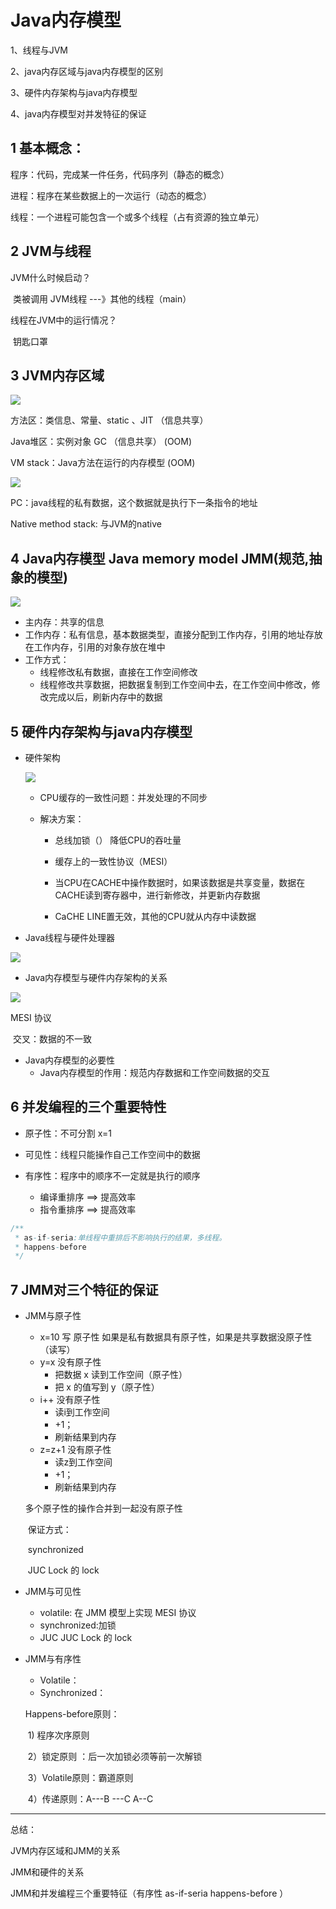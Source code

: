 # Java内存模型

1、线程与JVM

2、java内存区域与java内存模型的区别

3、硬件内存架构与java内存模型

4、java内存模型对并发特征的保证

<!-- more -->

## 1 基本概念：

程序：代码，完成某一件任务，代码序列（静态的概念）

进程：程序在某些数据上的一次运行（动态的概念）

线程：一个进程可能包含一个或多个线程（占有资源的独立单元）

## 2 JVM与线程

JVM什么时候启动？

​        类被调用  JVM线程 ---》其他的线程（main）

线程在JVM中的运行情况？

​        钥匙口罩

## 3 JVM内存区域

![](01.Java内存模型/1.png)

方法区：类信息、常量、static 、JIT  （信息共享）

Java堆区：实例对象   GC  （信息共享）  (OOM)

VM stack：Java方法在运行的内存模型  (OOM)

![](01.Java内存模型/2.png)

PC：java线程的私有数据，这个数据就是执行下一条指令的地址 

Native method stack: 与JVM的native 

## 4 Java内存模型  Java memory model   JMM(规范,抽象的模型)

![](01.Java内存模型/3.png)

- 主内存：共享的信息
- 工作内存：私有信息，基本数据类型，直接分配到工作内存，引用的地址存放在工作内存，引用的对象存放在堆中
- 工作方式：
  - 线程修改私有数据，直接在工作空间修改
  - 线程修改共享数据，把数据复制到工作空间中去，在工作空间中修改，修改完成以后，刷新内存中的数据

   

## 5 硬件内存架构与java内存模型

- 硬件架构

  ![](01.Java内存模型/4.png)

  - CPU缓存的一致性问题：并发处理的不同步

  - 解决方案：

    - 总线加锁（） 降低CPU的吞吐量

    -  缓存上的一致性协议（MESI）

      - 当CPU在CACHE中操作数据时，如果该数据是共享变量，数据在CACHE读到寄存器中，进行新修改，并更新内存数据

      - CaCHE LINE置无效，其他的CPU就从内存中读数据

- Java线程与硬件处理器

![](01.Java内存模型/5.png)

- Java内存模型与硬件内存架构的关系

![](01.Java内存模型/6.png)

MESI 协议

​    交叉：数据的不一致

- Java内存模型的必要性
  - Java内存模型的作用：规范内存数据和工作空间数据的交互

## 6 并发编程的三个重要特性

- 原子性：不可分割 x=1

- 可见性：线程只能操作自己工作空间中的数据

- 有序性：程序中的顺序不一定就是执行的顺序
  - 编译重排序  ==>  提高效率
  - 指令重排序  ==>  提高效率

```java
/**
 * as-if-seria:单线程中重排后不影响执行的结果，多线程。
 * happens-before
 */
```



## 7 JMM对三个特征的保证

- JMM与原子性
  - x=10 写 原子性  如果是私有数据具有原子性，如果是共享数据没原子性（读写）
  - y=x 没有原子性
    - 把数据 x 读到工作空间（原子性）
    - 把 x 的值写到 y（原子性）
  - i++ 没有原子性
    - 读i到工作空间
    - +1；
    - 刷新结果到内存
  - z=z+1 没有原子性
    - 读z到工作空间
    - +1；
    - 刷新结果到内存

  多个原子性的操作合并到一起没有原子性

  ​	保证方式：

  ​			synchronized

  ​			JUC  Lock 的 lock

 

- JMM与可见性
  - volatile: 在 JMM 模型上实现 MESI 协议
  -  synchronized:加锁
  - JUC  JUC  Lock 的 lock

  

- JMM与有序性

  - Volatile：
  - Synchronized：

  Happens-before原则：

  ​	1)  程序次序原则

  ​	2）锁定原则 ：后一次加锁必须等前一次解锁

  ​	3）Volatile原则：霸道原则

  ​	4）传递原则：A---B ---C  A--C

****

总结：

JVM内存区域和JMM的关系

JMM和硬件的关系

JMM和并发编程三个重要特征（有序性 as-if-seria  happens-before ）

 